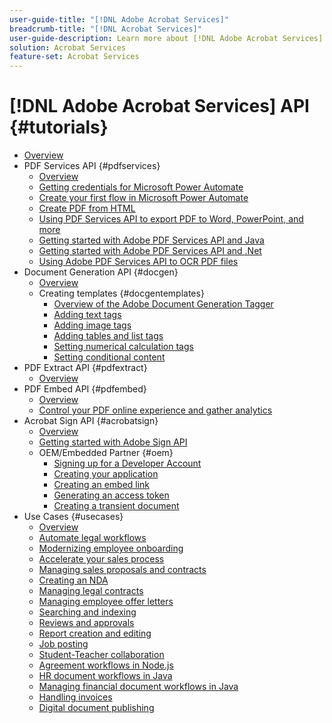 ```yaml
---
user-guide-title: "[!DNL Adobe Acrobat Services]"
breadcrumb-title: "[!DNL Acrobat Services]"
user-guide-description: Learn more about [!DNL Adobe Acrobat Services]
solution: Acrobat Services
feature-set: Acrobat Services
---
```


# [!DNL Adobe Acrobat Services] API {#tutorials}

+ [Overview](overview.md)
+ PDF Services API {#pdfservices}
  + [Overview](pdfservices/overview-pdfservices.md)
  + [Getting credentials for Microsoft Power Automate](pdfservices/getting-credentials-power-automate.md)
  + [Create your first flow in Microsoft Power Automate](pdfservices/create-workflow-power-automate.md)
  + [Create PDF from HTML](pdfservices/createpdffromhtml.md)
  + [Using PDF Services API to export PDF to Word, PowerPoint, and more](pdfservices/exportpdf.md)
  + [Getting started with Adobe PDF Services API and Java](pdfservices/gettingstartedjava.md)
  + [Getting started with Adobe PDF Services API and .Net](pdfservices/gettingstartednet.md)
  + [Using Adobe PDF Services API to OCR PDF files](pdfservices/ocr.md)
+ Document Generation API {#docgen}
  + [Overview](docgen/overview-docgen.md)
  + Creating templates {#docgentemplates}
    + [Overview of the Adobe Document Generation Tagger](docgen/taggeroverview.md)
    + [Adding text tags](docgen/taggeraddtexttags.md)
    + [Adding image tags](docgen/taggeraddimagetags.md)
    + [Adding tables and list tags](docgen/taggertables.md)
    + [Setting numerical calculation tags](docgen/taggercalculations.md)
    + [Setting conditional content](docgen/taggerconditional.md)
+ PDF Extract API {#pdfextract}
  + [Overview](pdfextract/overview-extract.md)
+ PDF Embed API {#pdfembed}
  + [Overview](pdfembed/overview-embed.md)
  + [Control your PDF online experience and gather analytics](pdfembed/controlpdfexperience.md)
+ Acrobat Sign API {#acrobatsign}
  + [Overview](acrobatsign/overview-sign.md)
  + [Getting started with Adobe Sign API](acrobatsign/signapi.md)
  + OEM/Embedded Partner {#oem}
    + [Signing up for a Developer Account](acrobatsign/sign-up-developer-account.md)
    + [Creating your application](acrobatsign/creating-your-application.md)
    + [Creating an embed link](acrobatsign/creating-an-embed-link.md)
    + [Generating an access token](acrobatsign/generating-an-access-token.md)
    + [Creating a transient document](acrobatsign/creating-a-transient-document.md)
+ Use Cases {#usecases}
  + [Overview](usecases/overview-usecases.md)
  + [Automate legal workflows](usecases/automatelegalworkflows.md)
  + [Modernizing employee onboarding](usecases/employeeonboarding.md)
  + [Accelerate your sales process](usecases/acceleratesales.md)
  + [Managing sales proposals and contracts](usecases/sales.md)
  + [Creating an NDA](usecases/nda.md)
  + [Managing legal contracts](usecases/legal.md)
  + [Managing employee offer letters](usecases/offer.md)
  + [Searching and indexing](usecases/searching.md)
  + [Reviews and approvals](usecases/reviews.md)
  + [Report creation and editing](usecases/reportcreation.md)
  + [Job posting](usecases/jobposting.md)
  + [Student-Teacher collaboration](usecases/educationcollab.md)
  + [Agreement workflows in Node.js](usecases/AgreementWorkflowsNodejs.md)
  + [HR document workflows in Java](usecases/HRAgreementWorkflowsJava.md)
  + [Managing financial document workflows in Java](usecases/FinanceWorkflowsJava.md)
  + [Handling invoices](usecases/invoices.md)
  + [Digital document publishing](usecases/ddppdfembedapi.md)
 
